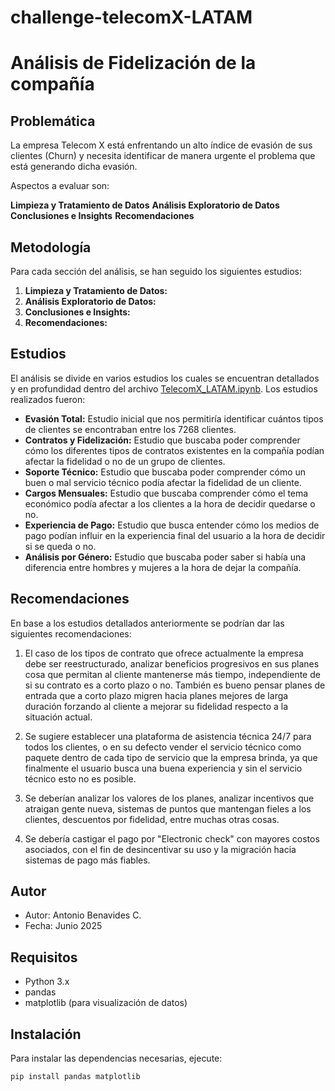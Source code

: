 # challenge-telecomX-LATAM
# Análisis de Fidelización de la compañía


## Problemática

La empresa Telecom X está enfrentando un alto índice de evasión de sus clientes (Churn) y necesita identificar de manera urgente el problema que está generando dicha evasión. 

Aspectos a evaluar son:

**Limpieza y Tratamiento de Datos**
**Análisis Exploratorio de Datos**
**Conclusiones e Insights**
**Recomendaciones**

## Metodología

Para cada sección del análisis, se han seguido los siguientes estudios:

1. **Limpieza y Tratamiento de Datos:**
2. **Análisis Exploratorio de Datos:**
3. **Conclusiones e Insights:**
4. **Recomendaciones:**

## Estudios

El análisis se divide en varios estudios los cuales se encuentran detallados y en profundidad dentro del archivo [TelecomX_LATAM.ipynb](https://github.com/Antonio-B85/challenge-telecomX-LATAM/blob/main/TelecomX_LATAM.ipynb). Los estudios realizados fueron:

- **Evasión Total:** Estudio inicial que nos permitiría identificar cuántos tipos de clientes se encontraban entre los 7268 clientes.
- **Contratos y Fidelización:** Estudio que buscaba poder comprender cómo los diferentes tipos de contratos existentes en la compañía podían afectar la fidelidad o no de un grupo de clientes.
- **Soporte Técnico:** Estudio que buscaba poder comprender cómo un buen o mal servicio técnico podía afectar la fidelidad de un cliente.
- **Cargos Mensuales:** Estudio que buscaba comprender cómo el tema económico podía afectar a los clientes a la hora de decidir quedarse o no.
- **Experiencia de Pago:** Estudio que busca entender cómo los medios de pago podían influir en la experiencia final del usuario a la hora de decidir si se queda o no.
- **Análisis por Género:** Estudio que buscaba poder saber si había una diferencia entre hombres y mujeres a la hora de dejar la compañía.

## Recomendaciones

En base a los estudios detallados anteriormente se podrían dar las siguientes recomendaciones:

1. El caso de los tipos de contrato que ofrece actualmente la empresa debe ser reestructurado, analizar beneficios progresivos en sus planes cosa que permitan al cliente mantenerse más tiempo, independiente de si su contrato es a corto plazo o no. También es bueno pensar planes de entrada que a corto plazo migren hacia planes mejores de larga duración forzando al cliente a mejorar su fidelidad respecto a la situación actual.

2. Se sugiere establecer una plataforma de asistencia técnica 24/7 para todos los clientes, o en su defecto vender el servicio técnico como paquete dentro de cada tipo de servicio que la empresa brinda, ya que finalmente el usuario busca una buena experiencia y sin el servicio técnico esto no es posible.

3. Se deberían analizar los valores de los planes, analizar incentivos que atraigan gente nueva, sistemas de puntos que mantengan fieles a los clientes, descuentos por fidelidad, entre muchas otras cosas.

4. Se debería castigar el pago por "Electronic check" con mayores costos asociados, con el fin de desincentivar su uso y la migración hacia sistemas de pago más fiables.

## Autor

- Autor: Antonio Benavides C.
- Fecha: Junio 2025

## Requisitos

- Python 3.x  
- pandas  
- matplotlib (para visualización de datos)

## Instalación

Para instalar las dependencias necesarias, ejecute:

```bash
pip install pandas matplotlib

